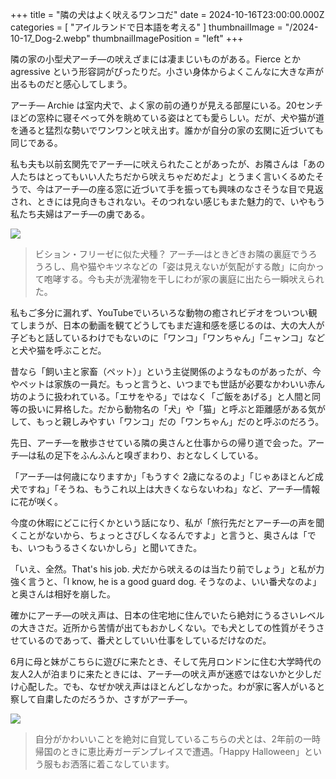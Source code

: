 +++
title = "隣の犬はよく吠えるワンコだ"
date = 2024-10-16T23:00:00.000Z
categories = [ "アイルランドで日本語を考える" ]
thumbnailImage = "/2024-10-17_Dog-2.webp"
thumbnailImagePosition = "left"
+++

隣の家の小型犬アーチ―の吠えざまには凄まじいものがある。Fierce とか agressive という形容詞がぴったりだ。小さい身体からよくこんなに大きな声が出るものだと感心してしまう。

<!--more-->

アーチ― Archie は室内犬で、よく家の前の通りが見える部屋にいる。20センチほどの窓枠に寝そべって外を眺めている姿はとても愛らしい。だが、犬や猫が道を通ると猛烈な勢いでワンワンと吠え出す。誰かが自分の家の玄関に近づいても同じである。

私も夫も以前玄関先でアーチ―に吠えられたことがあったが、お隣さんは「あの人たちはとってもいい人たちだから吠えちゃだめだよ」とうまく言いくるめたそうで、今はアーチ―の座る窓に近づいて手を振っても興味のなさそうな目で見返され、ときには見向きもされない。そのつれない感じもまた魅力的で、いやもう私たち夫婦はアーチ―の虜である。

![](/2024-10-17_Dog-2.webp)

> ビション・フリーゼに似た犬種？ アーチ―はときどきお隣の裏庭でうろうろし、鳥や猫やキツネなどの「姿は見えないが気配がする敵」に向かって咆哮する。今も夫が洗濯物を干しにわが家の裏庭に出たら一瞬吠えられた。

私もご多分に漏れず、YouTubeでいろいろな動物の癒されビデオをついつい観てしまうが、日本の動画を観てどうしてもまだ違和感を感じるのは、大の大人が子どもと話しているわけでもないのに「ワンコ」「ワンちゃん」「ニャンコ」などと犬や猫を呼ぶことだ。

昔なら「飼い主と家畜（ペット）」という主従関係のようなものがあったが、今やペットは家族の一員だ。もっと言うと、いつまでも世話が必要なかわいい赤ん坊のように扱われている。「エサをやる」ではなく「ご飯をあげる」と人間と同等の扱いに昇格した。だから動物名の「犬」や「猫」と呼ぶと距離感がある気がして、もっと親しみやすい「ワンコ」だの「ワンちゃん」だのと呼ぶのだろう。

先日、アーチ―を散歩させている隣の奥さんと仕事からの帰り道で会った。アーチ―は私の足下をふんふんと嗅ぎまわり、おとなしくしている。

「アーチ―は何歳になりますか」「もうすぐ 2歳になるのよ」「じゃあほとんど成犬ですね」「そうね、もうこれ以上は大きくならないわね」など、アーチ―情報に花が咲く。

今度の休暇にどこに行くかという話になり、私が「旅行先だとアーチ―の声を聞くことがないから、ちょっとさびしくなるんですよ」と言うと、奥さんは「でも、いつもうるさくないかしら」と聞いてきた。

「いえ、全然。That's his job. 犬だから吠えるのは当たり前でしょう」と私が力強く言うと、「I know, he is a good guard dog. そうなのよ、いい番犬なのよ」と奥さんは相好を崩した。

確かにアーチ―の吠え声は、日本の住宅地に住んでいたら絶対にうるさいレベルの大きさだ。近所から苦情が出てもおかしくない。でも犬としての性質がそうさせているのであって、番犬としていい仕事をしているだけなのだ。

6月に母と妹がこちらに遊びに来たとき、そして先月ロンドンに住む大学時代の友人2人が泊まりに来たときには、アーチ―の吠え声が迷惑ではないかと少しだけ心配した。でも、なぜか吠え声はほとんどしなかった。わが家に客人がいると察して自粛したのだろうか、さすがアーチ―。

![](/2024-10-17_Dog-1.webp)

> 自分がかわいいことを絶対に自覚しているこちらの犬とは、2年前の一時帰国のときに恵比寿ガーデンプレイスで遭遇。「Happy Halloween」という服もお洒落に着こなしています。
